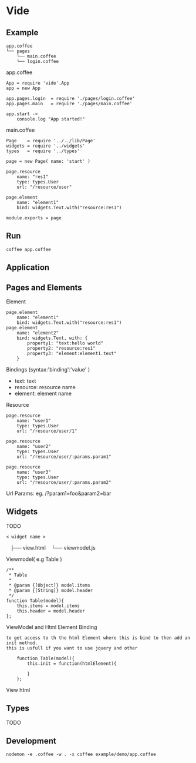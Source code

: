 Vide 
============================


Example
----------------------------

	app.coffee
	└── pages
	    └── main.coffee
	    └── login.coffee

app.coffee

	App = require 'vide'.App
	app = new App

	app.pages.login  = require './pages/login.coffee'
	app.pages.main   = require './pages/main.coffee'

	app.start ->
		console.log "App started!"

main.coffee

	Page    = require '../../lib/Page'
	widgets = require '../widgets'
	types   = require '../types'

	page = new Page( name: 'start' )

	page.resource
		name: "res1"
		type: types.User
		url: "/resource/user"

	page.element 
		name: "element1"
		bind: widgets.Text.with("resource:res1")

	module.exports = page

Run
----------------------------

	coffee app.coffee


Application
----------------------------

Pages and Elements
----------------------------
Element

	page.element
		name: "element1"
		bind: widgets.Text.with("resource:res1")
	page.element
		name: "element2"
		bind: widgets.Text, with: {
			property1: "text:hello world"
			property2: "resource:res1"
			property3: "element:element1.text"
		}

Bindings (syntax:'binding':'value' ) 

- text: text 
- resource: resource name
- element: element name

Resource

	page.resource
		name: "user1"
		type: types.User
		url: "/resource/user/1"

	page.resource
		name: "user2"
		type: types.User
		url: "/resource/user/:params.param1"

	page.resource
		name: "user3"
		type: types.User
		url: "/resource/user/:params.param2"


Url Params: 
eg. 
	/<page>?param1=foo&param2=bar


Widgets
----------------------------
TODO

	< widget name >
    ├── view.html
    └── viewmodel.js

Viewmodel( e.g Table )

	/**
	 * Table 
	 *
	 * @param {[Object]} model.items
	 * @param {[String]} model.header
	 */
	function Table(model){
		this.items = model.items
		this.header = model.header
	};

ViewModel and Html Element Binding

	to get access to th the html Element where this is bind to then add an init method. 
	this is usfull if you want to use jquery and other 

		function Table(model){
			this.init = function(htmlElement){

			}
		};
View
	html


Types
----------------------------
TODO


Development
---------------------------

	nodemon -e .coffee -w . -x coffee example/demo/app.coffee




